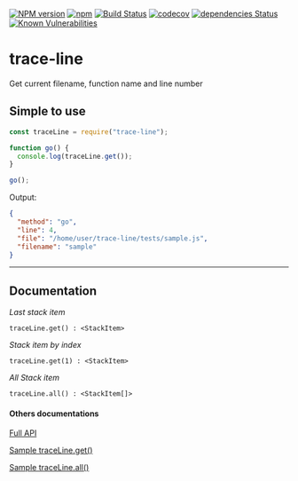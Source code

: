 [![NPM version](https://img.shields.io/npm/v/trace-line.svg)](https://www.npmjs.com/package/trace-line)
[![npm](https://img.shields.io/npm/dt/trace-line.svg)](https://github.com/flaviolsousa/trace-line)
[![Build Status](https://travis-ci.org/flaviolsousa/trace-line.svg?branch=master)](https://travis-ci.org/flaviolsousa/trace-line)
[![codecov](https://codecov.io/gh/flaviolsousa/trace-line/branch/master/graph/badge.svg)](https://codecov.io/gh/flaviolsousa/trace-line)
[![dependencies Status](https://david-dm.org/flaviolsousa/trace-line/status.svg)](https://david-dm.org/flaviolsousa/trace-line)
[![Known Vulnerabilities](https://snyk.io/test/github/flaviolsousa/trace-line/badge.svg)](https://snyk.io/test/github/flaviolsousa/trace-line)

# trace-line

Get current filename, function name and line number

## Simple to use

```js
const traceLine = require("trace-line");

function go() {
  console.log(traceLine.get());
}

go();
```

Output:

```json
{
  "method": "go",
  "line": 4,
  "file": "/home/user/trace-line/tests/sample.js",
  "filename": "sample"
}
```

---

## Documentation

_Last stack item_

```
traceLine.get() : <StackItem>
```

_Stack item by index_

```
traceLine.get(1) : <StackItem>
```

_All Stack item_

```
traceLine.all() : <StackItem[]>
```

#### Others documentations

[Full API](docs/api.md)

[Sample traceLine.get()](docs/get.md)

[Sample traceLine.all()](docs/all.md)
